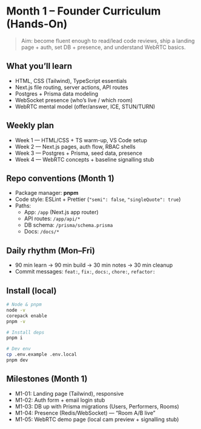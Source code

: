 # Month 1 – Founder Curriculum (Hands-On)

> Aim: become fluent enough to read/lead code reviews, ship a landing page + auth, set DB + presence, and understand WebRTC basics.

## What you’ll learn
- HTML, CSS (Tailwind), TypeScript essentials
- Next.js file routing, server actions, API routes
- Postgres + Prisma data modeling
- WebSocket presence (who’s live / which room)
- WebRTC mental model (offer/answer, ICE, STUN/TURN)

## Weekly plan
- Week 1 — HTML/CSS + TS warm-up, VS Code setup
- Week 2 — Next.js pages, auth flow, RBAC shells
- Week 3 — Postgres + Prisma, seed data, presence
- Week 4 — WebRTC concepts + baseline signalling stub

## Repo conventions (Month 1)
- Package manager: **pnpm**
- Code style: ESLint + Prettier (`"semi": false`, `"singleQuote": true`)
- Paths:
  - App: `/app` (Next.js app router)
  - API routes: `/app/api/*`
  - DB schema: `/prisma/schema.prisma`
  - Docs: `/docs/*`

## Daily rhythm (Mon–Fri)
- 90 min learn → 90 min build → 30 min notes → 30 min cleanup
- Commit messages: `feat:`, `fix:`, `docs:`, `chore:`, `refactor:`

## Install (local)
```bash
# Node & pnpm
node -v
corepack enable
pnpm -v

# Install deps
pnpm i

# Dev env
cp .env.example .env.local
pnpm dev
```

## Milestones (Month 1)

* M1-01: Landing page (Tailwind), responsive
* M1-02: Auth form + email login stub
* M1-03: DB up with Prisma migrations (Users, Performers, Rooms)
* M1-04: Presence (Redis/WebSocket) — “Room A/B live”
* M1-05: WebRTC demo page (local cam preview + signalling stub)
